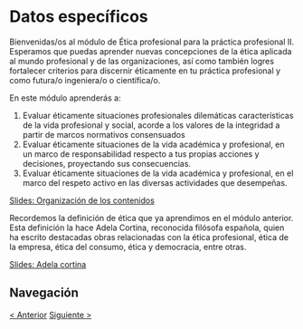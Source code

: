 # Datos específicos

Bienvenidas/os al módulo de Ética profesional para la práctica profesional II. Esperamos que puedas aprender nuevas concepciones de la ética aplicada al mundo profesional y de las organizaciones, así como también logres fortalecer criterios para discernir éticamente en tu práctica profesional y como futura/o ingeniera/o o científica/o.

En este módulo aprenderás a:

1. Evaluar éticamente situaciones profesionales dilemáticas características de la vida profesional y social, acorde a los valores de la integridad a partir de marcos normativos consensuados
2. Evaluar éticamente situaciones de la vida académica y profesional, en un marco de responsabilidad respecto a tus propias acciones y decisiones, proyectando sus consecuencias.
3. Evaluar éticamente situaciones de la vida académica y profesional, en el marco del respeto activo en las diversas actividades que desempeñas.

[Slides: Organización de los contenidos](https://view.genial.ly/6318c5aa4c01b1001882788a/interactive-content-contenidos-tii)

Recordemos la definición de ética que ya aprendimos en el módulo anterior. Esta definición la hace Adela Cortina, reconocida filósofa española, quien ha escrito destacadas obras relacionadas con la ética profesional, ética de la empresa, ética del consumo, ética y democracia, entre otras.

[Slides: Adela cortina](https://view.genial.ly/62e2ae8438654600185c366c/social-horizontal-post-copia-412-lista-frasesv2)

## Navegación

[< Anterior](../../Modulo%202/2%20-%20Cierre/02%20-%20Recursos%20complementarios%20-%20anexos.md)
[Siguiente >](../1%20-%20Unidad%201/00%20-%20La%20integridad.md)
